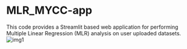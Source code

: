 # MLR_MYCC-app
This code provides a Streamlit based web application for performing Multiple Linear Regression (MLR) analysis on user uploaded datasets.
![img1](https://github.com/user-attachments/assets/dbecf8dc-bd25-41be-a50b-45b2ae1c3b6c)
